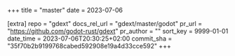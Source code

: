 +++
title = "master"
date = 2023-07-06

[extra]
repo = "gdext"
docs_rel_url = "gdext/master/godot"
pr_url = "https://github.com/godot-rust/gdext"
pr_author = ""
sort_key = 9999-01-01
date_time = 2023-07-06T20:30:25+02:00
commit_sha = "35f70b2b9199768cabed592908e19a4d33cce592"
+++


